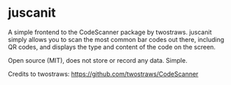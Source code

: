 # juscanit

A simple frontend to the CodeScanner package by twostraws. juscanit simply allows you to scan the most common bar codes out there, including QR codes, and displays the type and content of the code on the screen. 

Open source (MIT), does not store or record any data. Simple.

Credits to twostraws: https://github.com/twostraws/CodeScanner
